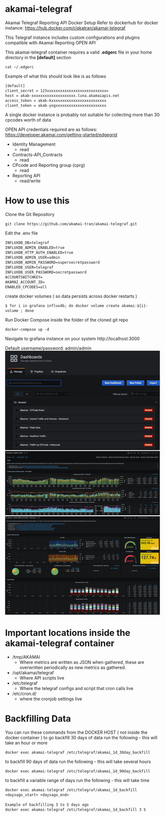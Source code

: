 # akamai-telegraf
Akamai Telegraf Reporting API Docker Setup
Refer to dockerhub for docker instance: https://hub.docker.com/r/akatran/akamai-telegraf

This Telegraf instance includes custom configurations and plugins compatible with Akamai Reporting OPEN API

This akamai-telegraf container requires a valid **.edgerc** file in your home directory in the **[default]** section
```
cat ~/.edgerc
```

Example of what this should look like is as follows
```
[default]
client_secret = 123xxxxxxxxxxxxxxxxxxxxxxxxxxx=
host = akab-xxxxxxxxxxxxxxxxxxxx.luna.akamaiapis.net
access_token = akab-kxxxxxxxxxxxxxxxxxxxxxxxxx
client_token = akab-yogxxxxxxxxxxxxxxxxxxxxxxx
```

A single docker instance is probably not suitable for collecting more than 30 cpcodes worth of data

OPEN API credentials required are as follows: https://developer.akamai.com/getting-started/edgegrid
- Identity Management
  - read
- Contracts-API_Contracts
  - read
- CPcode and Reporting group (cprg)
  - read
- Reporting API
  - read/write
  
# How to use this

Clone the Git Repository
``` 
git clone https://github.com/akamai-tran/akamai-telegraf.git 
```
Edit the .env file
```
INFLUXDB_DB=telegraf
INFLUXDB_ADMIN_ENABLED=true
INFLUXDB_HTTP_AUTH_ENABLED=true
INFLUXDB_ADMIN_USER=admin
INFLUXDB_ADMIN_PASSWORD=supersecretpassword
INFLUXDB_USER=telegraf
INFLUXDB_USER_PASSWORD=secretpassword
ACCOUNTSWITCHKEY=
AKAMAI_ACCOUNT_ID=
ENABLED_CPCODES=all
```
create docker volumes ( so data persists across docker restarts )
```
$ for i in grafana influxdb; do docker volume create akamai-${i}-volume ; done
```

Run Docker Compose inside the folder of the cloned git repo
```
docker-compose up -d 
```

Navigate to grafana instance on your system
http://localhost:3000

Default username/password: admin/admin
![Dashboard List](/images/dashboard_list.jpg)
![Realtime Traffic Dashboard](/images/realtime_traffic.jpg)
![Historical Traffic Dashboard](/images/historical_traffic.jpg)

# Important locations inside the akamai-telegraf container
- /tmp/AKAMAI
  - Where metrics are written as JSON when gathered, these are overwritten periodically as new metrics as gathered.
- /opt/akamai/telegraf
  - Where API scripts live
- /etc/telegraf
  - Where the telegraf configs and script that cron calls live
- /etc/cron.d/
  - where the cronjob settings live

# Backfilling Data

You can run these commands from the DOCKER HOST ( not inside the docker container )
to go backfill 30 days of data run the following - this will take an hour or more
```
docker exec akamai-telegraf /etc/telegraf/akamai_1d_30day_backfill
```
to backfill 90 days of data run the following - this will take several hours
```
docker exec akamai-telegraf /etc/telegraf/akamai_1d_90day_backfill
```
to backfill a variable range of days run the following - this will take time
```
docker exec akamai-telegraf /etc/telegraf/akamai_1d_backfill <daysago_start> <daysago_end>

Example of backfilling 3 to 5 days ago
docker exec akamai-telegraf /etc/telegraf/akamai_1d_backfill 3 5
```
